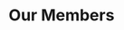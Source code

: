 ---
layout: members
title: Our Members
permalink: /members
officers:
  pres:
    name: "Barack Obama"
    title: "President"
    desc: "Yes We Can!"
    img: "ext.jpg"
  vp:
    name: "Dick Cheney"
    title: "Vice President"
    desc: "A fun guy"
    img: "ext.jpg"
  treasurer:
    name: "George Washington"
    title: "Treasurer"
    desc: "Wait a minute, I should be president!"
    img: "ext.jpg"
  secretary:
    name: "Alexander Hamilton"
    title: "Secretary"
    desc: "I have a play named after me!"
    img: "ext.jpg"
  social:
    name: "Benjamin Franklin"
    title: "Social Chair"
    desc: "Come join in the festivities!"
    img: "ext.jpg"
  tech:
    name: "Elon Musk"
    title: "Tech Lead"
    desc: "To infinity, and beyond!"
    img: "ext.jpg"
members:
alumni:
---